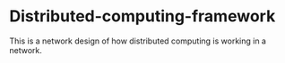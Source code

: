 # Distributed-computing-framework
This is a network design of how distributed computing is working in a network.
